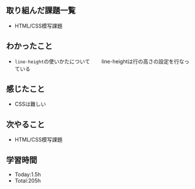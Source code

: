 ## 取り組んだ課題一覧
- HTML/CSS模写課題
  
## わかったこと
- `line-height`の使いかたについて
  　　line-heightは行の高さの設定を行なっている
  
## 感じたこと
- CSSは難しい
  
## 次やること
- HTML/CSS模写課題
  
## 学習時間
- Today:1.5h
- Total:205h
